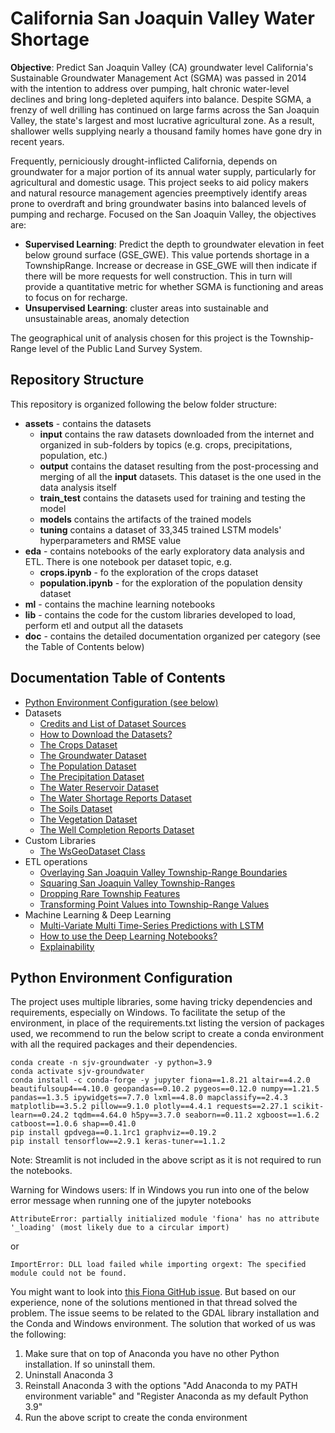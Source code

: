 # California San Joaquin Valley Water Shortage
__Objective__: Predict San Joaquin Valley (CA) groundwater level
California's Sustainable Groundwater Management Act (SGMA) was passed in 2014 with the intention to address over 
pumping, halt chronic water-level declines and bring long-depleted aquifers into balance. Despite SGMA, a frenzy of 
well drilling has continued on large farms across the San Joaquin Valley, the state's largest and most lucrative 
agricultural zone. As a result, shallower wells supplying nearly a thousand family homes have gone dry in recent years.

Frequently, perniciously drought-inflicted California, depends on groundwater for a major portion of its annual water 
supply, particularly for agricultural and domestic usage. This project seeks to aid policy makers and natural resource 
management agencies preemptively identify areas prone to overdraft and bring groundwater basins into balanced levels of 
pumping and recharge.
Focused on the San Joaquin Valley, the objectives are:
* __Supervised Learning__: Predict the depth to groundwater elevation in feet below ground surface (GSE_GWE). This value 
portends shortage in a TownshipRange. Increase or decrease in GSE_GWE will then indicate if there will be more requests 
for well construction. This in turn will provide a quantitative metric for whether SGMA is functioning and areas to 
focus on for recharge.
* __Unsupervised Learning__: cluster areas into sustainable and unsustainable areas, anomaly detection

The geographical unit of analysis chosen for this project is the Township-Range level of the Public Land Survey System.

## Repository Structure
This repository is organized following the below folder structure:
* __assets__ - contains the datasets
  * __input__ contains the raw datasets downloaded from the internet and organized in sub-folders by topics (e.g. crops,
    precipitations, population, etc.)
  * __output__ contains the dataset resulting from the post-processing and merging of all the __input__ datasets. This
    dataset is the one used in the data analysis itself
  * __train_test__ contains the datasets used for training and testing the model
  * __models__ contains the artifacts of the trained models
  * __tuning__ contains a dataset of 33,345 trained LSTM models' hyperparameters and RMSE value
* __eda__ - contains notebooks of the early exploratory data analysis and ETL. There is one notebook per dataset topic, e.g.
  * __crops.ipynb__ - fo the exploration of the crops dataset
  * __population.ipynb__ - for the exploration of the population density dataset
* __ml__ - contains the machine learning notebooks
* __lib__ - contains the code for the custom libraries developed to load, perform etl and output all the datasets
* __doc__ - contains the detailed documentation organized per category (see the Table of Contents below)

## Documentation Table of Contents
* [Python Environment Configuration (see below)](#python-environment-configuration)
* Datasets
  * [Credits and List of Dataset Sources](doc/assets/credits.md)
  * [How to Download the Datasets?](doc/assets/download.md) 
  * [The Crops Dataset](doc/assets/crops.md)
  * [The Groundwater Dataset](doc/assets/groundwater.md)
  * [The Population Dataset](doc/assets/population.md)
  * [The Precipitation Dataset](doc/assets/precipitation.md)
  * [The Water Reservoir Dataset](doc/assets/reservoir.md)
  * [The Water Shortage Reports Dataset](doc/assets/shortage.md)
  * [The Soils Dataset](doc/assets/soils.md)
  * [The Vegetation Dataset](doc/assets/vegetation.md)
  * [The Well Completion Reports Dataset](doc/assets/well_completion.md)
* Custom Libraries
  * [The WsGeoDataset Class](doc/etl/wsgeodataset.md)
* ETL operations
  * [Overlaying San Joaquin Valley Township-Range Boundaries](doc/etl/township_overlay.md)
  * [Squaring San Joaquin Valley Township-Ranges](doc/etl/squaring_townships.md)
  * [Dropping Rare Township Features](doc/etl/drop_rare_features.md)
  * [Transforming Point Values into Township-Range Values](doc/etl/from_point_to_region_values.md)
* Machine Learning & Deep Learning
  * [Multi-Variate Multi Time-Series Predictions with LSTM](doc/ml/multivariate_multi_timeseries.md)
  * [How to use the Deep Learning Notebooks?](doc/ml/deeplearning.md)
  * [Explainability](doc/ml/explainability_through_shapely.md)

## Python Environment Configuration
The project uses multiple libraries, some having tricky dependencies and requirements, especially on Windows. To
facilitate the setup of the environment, in place of the requirements.txt listing the version of packages used, we
recommend to run the below script to create a conda environment with all the required packages and their dependencies.
```
conda create -n sjv-groundwater -y python=3.9
conda activate sjv-groundwater
conda install -c conda-forge -y jupyter fiona==1.8.21 altair==4.2.0 beautifulsoup4==4.10.0 geopandas==0.10.2 pygeos==0.12.0 numpy==1.21.5 pandas==1.3.5 ipywidgets==7.7.0 lxml==4.8.0 mapclassify==2.4.3 matplotlib==3.5.2 pillow==9.1.0 plotly==4.4.1 requests==2.27.1 scikit-learn==0.24.2 tqdm==4.64.0 h5py==3.7.0 seaborn==0.11.2 xgboost==1.6.2 catboost==1.0.6 shap==0.41.0 
pip install gpdvega==0.1.1rc1 graphviz==0.19.2 
pip install tensorflow==2.9.1 keras-tuner==1.1.2
```
Note: Streamlit is not included in the above script as it is not required to run the notebooks. 

Warning for Windows users: If in Windows you run into one of the below error message when running one of the jupyter notebooks
```
AttributeError: partially initialized module 'fiona' has no attribute '_loading' (most likely due to a circular import)
```
or
```
ImportError: DLL load failed while importing orgext: The specified module could not be found.
```

You might want to look into [this Fiona GitHub issue](https://github.com/Toblerity/Fiona/issues/944). But based on our 
experience, none of the solutions mentioned in that thread solved the problem. The issue seems to be related to the GDAL
library installation and the Conda and Windows environment. The solution that worked of us was the following:
1. Make sure that on top of Anaconda you have no other Python installation. If so uninstall them.
2. Uninstall Anaconda 3
3. Reinstall Anaconda 3 with the options "Add Anaconda to my PATH environment variable" and "Register Anaconda as my 
default Python 3.9"
4. Run the above script to create the conda environment
